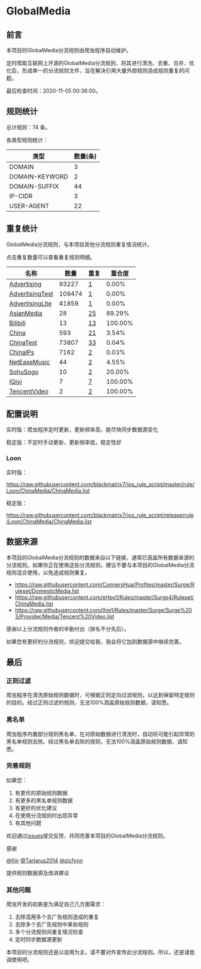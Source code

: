 # GlobalMedia

## 前言

本项目的GlobalMedia分流规则由爬虫程序自动维护。

定时爬取互联网上开源的GlobalMedia分流规则，将其进行清洗、去重、合并、优化后，形成单一的分流规则文件，旨在解决引用大量外部规则造成规则重复的问题。



最后检查时间：2020-11-05 00:36:00。

## 规则统计

总计规则：74 条。

各类型规则统计：

| 类型 | 数量(条) |
| ---- | ---- |
| DOMAIN | 3 |
| DOMAIN-KEYWORD | 2 |
| DOMAIN-SUFFIX | 44 |
| IP-CIDR | 3 |
| USER-AGENT | 22 |
## 重复统计

GlobalMedia分流规则，与本项目其他分流规则重复情况统计。

点击重复数量可以查看重复规则明细。

| 名称 | 数量 | 重复 | 重合度 |
| ---- | ---- | ---- | ------ |
|  [Advertising](https://github.com/blackmatrix7/ios_rule_script/tree/master/rule/Loon/Advertising)    | 93227   | [1](https://github.com/blackmatrix7/ios_rule_script/tree/master/rule/Loon/ChinaMedia/Repeat/Advertising.list)   |   0.00%  |
|  [AdvertisingTest](https://github.com/blackmatrix7/ios_rule_script/tree/master/rule/Loon/AdvertisingTest)    | 109474   | [1](https://github.com/blackmatrix7/ios_rule_script/tree/master/rule/Loon/ChinaMedia/Repeat/AdvertisingTest.list)   |   0.00%  |
|  [AdvertisingLite](https://github.com/blackmatrix7/ios_rule_script/tree/master/rule/Loon/AdvertisingLite)    | 41859   | [1](https://github.com/blackmatrix7/ios_rule_script/tree/master/rule/Loon/ChinaMedia/Repeat/AdvertisingLite.list)   |   0.00%  |
|  [AsianMedia](https://github.com/blackmatrix7/ios_rule_script/tree/master/rule/Loon/AsianMedia)    | 28   | [25](https://github.com/blackmatrix7/ios_rule_script/tree/master/rule/Loon/ChinaMedia/Repeat/AsianMedia.list)   |   89.29%  |
|  [Bilibili](https://github.com/blackmatrix7/ios_rule_script/tree/master/rule/Loon/Bilibili)    | 13   | [13](https://github.com/blackmatrix7/ios_rule_script/tree/master/rule/Loon/ChinaMedia/Repeat/Bilibili.list)   |   100.00%  |
|  [China](https://github.com/blackmatrix7/ios_rule_script/tree/master/rule/Loon/China)    | 593   | [21](https://github.com/blackmatrix7/ios_rule_script/tree/master/rule/Loon/ChinaMedia/Repeat/China.list)   |   3.54%  |
|  [ChinaTest](https://github.com/blackmatrix7/ios_rule_script/tree/master/rule/Loon/ChinaTest)    | 73807   | [33](https://github.com/blackmatrix7/ios_rule_script/tree/master/rule/Loon/ChinaMedia/Repeat/ChinaTest.list)   |   0.04%  |
|  [ChinaIPs](https://github.com/blackmatrix7/ios_rule_script/tree/master/rule/Loon/ChinaIPs)    | 7162   | [2](https://github.com/blackmatrix7/ios_rule_script/tree/master/rule/Loon/ChinaMedia/Repeat/ChinaIPs.list)   |   0.03%  |
|  [NetEaseMusic](https://github.com/blackmatrix7/ios_rule_script/tree/master/rule/Loon/NetEaseMusic)    | 44   | [2](https://github.com/blackmatrix7/ios_rule_script/tree/master/rule/Loon/ChinaMedia/Repeat/NetEaseMusic.list)   |   4.55%  |
|  [SohuSogo](https://github.com/blackmatrix7/ios_rule_script/tree/master/rule/Loon/SohuSogo)    | 10   | [2](https://github.com/blackmatrix7/ios_rule_script/tree/master/rule/Loon/ChinaMedia/Repeat/SohuSogo.list)   |   20.00%  |
|  [IQiyi](https://github.com/blackmatrix7/ios_rule_script/tree/master/rule/Loon/IQiyi)    | 7   | [7](https://github.com/blackmatrix7/ios_rule_script/tree/master/rule/Loon/ChinaMedia/Repeat/IQiyi.list)   |   100.00%  |
|  [TencentVideo](https://github.com/blackmatrix7/ios_rule_script/tree/master/rule/Loon/TencentVideo)    | 2   | [2](https://github.com/blackmatrix7/ios_rule_script/tree/master/rule/Loon/ChinaMedia/Repeat/TencentVideo.list)   |   100.00%  |
## 配置说明

实时版：爬虫程序定时更新，更新频率高，能尽快同步数据源变化

稳定版：不定时手动更新，更新频率低，稳定性好

### Loon 
实时版：

https://raw.githubusercontent.com/blackmatrix7/ios_rule_script/master/rule/Loon/ChinaMedia/ChinaMedia.list

稳定版：

https://raw.githubusercontent.com/blackmatrix7/ios_rule_script/release/rule/Loon/ChinaMedia/ChinaMedia.list

## 数据来源

本项目的GlobalMedia分流规则的数据来自以下链接，通常已涵盖所有数据来源的分流规则。如果你正在使用这些分流规则，建议不要与本项目的GlobalMedia分流规则混合使用，以免造成规则重复。

- https://raw.githubusercontent.com/ConnersHua/Profiles/master/Surge/Ruleset/DomesticMedia.list
- https://raw.githubusercontent.com/eHpo1/Rules/master/Surge4/Ruleset/ChinaMedia.list
- https://raw.githubusercontent.com/lhie1/Rules/master/Surge/Surge%203/Provider/Media/Tencent%20Video.list


感谢以上分流规则作者的辛勤付出（排名不分先后）。

如果您有更好的分流规则，欢迎提交给我，我会将它加到数据源中继续完善。

## 最后

### 正则过滤

爬虫程序在清洗原始规则数据时，可根据正则定向过滤规则，以达到保留特定规则的目的。经过正则过滤的规则，无法100%涵盖原始规则数据，请知悉。

### 黑名单

爬虫程序内置部分规则黑名单，在对原始数据进行清洗时，自动将可能引起异常的黑名单规则去除。经过黑名单去除的规则，无法100%涵盖原始规则数据，请知悉。

### 完善规则

如果您：

1. 有更优的原始规则数据
2. 有更多的黑名单规则数据
3. 有更好的优化建议
4. 在使用分流规则时出现异常
5. 有其他问题

欢迎通过[issues](https://github.com/blackmatrix7/ios_rule_script/issues/new)提交反馈，共同完善本项目的GlobalMedia分流规则。

感谢

[@fiiir](https://github.com/fiiir) [@Tartarus2014](https://github.com/Tartarus2014) [@zjcfynn](https://github.com/zjcfynn) 

提供规则数据源及改进建议

### 其他问题

爬虫开发的初衷是为满足自己几方面需求：

1. 去除混用多个去广告规则造成的重复
2. 去除多个去广告规则中某些规则
3. 多个分流规则间重复情况检查
4. 定时同步数据源更新

本项目的分流规则还是以自用为主，请不要对外宣传此分流规则。所以，还是请低调使用吧。